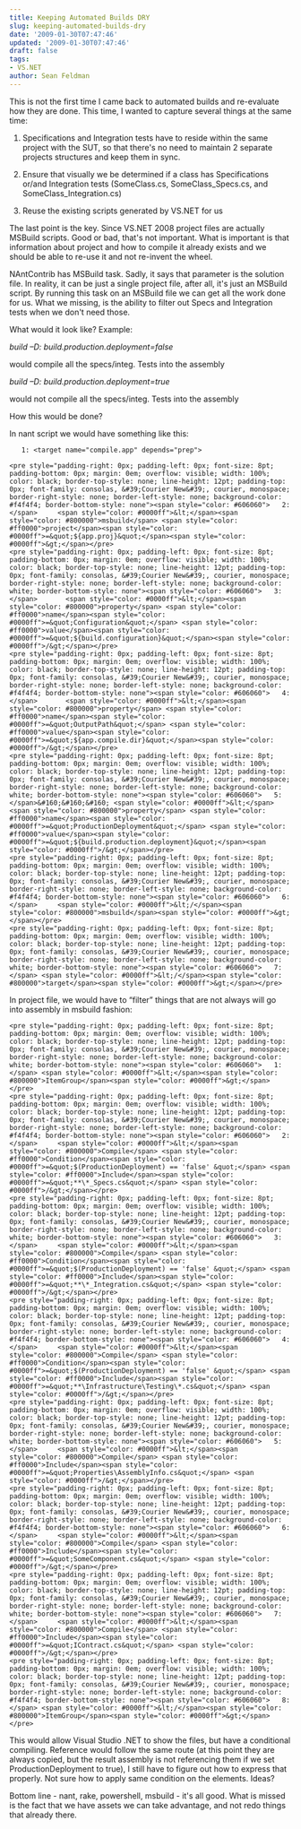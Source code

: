 ```yaml
---
title: Keeping Automated Builds DRY
slug: keeping-automated-builds-dry
date: '2009-01-30T07:47:46'
updated: '2009-01-30T07:47:46'
draft: false
tags:
- VS.NET
author: Sean Feldman
---
```



This is not the first time I came back to automated builds and re-evaluate how they are done. This time, I wanted to capture several things at the same time:

1. Specifications and Integration tests have to reside within the same project with the SUT, so that there's no need to maintain 2 separate projects structures and keep them in sync.

2. Ensure that visually we be determined if a class has Specifications or/and Integration tests (SomeClass.cs, SomeClass\_Specs.cs, and SomeClass\_Integration.cs)

3. Reuse the existing scripts generated by VS.NET for us

The last point is the key. Since VS.NET 2008 project files are actually MSBuild scripts. Good or bad, that's not important. What is important is that information about project and how to compile it already exists and we should be able to re-use it and not re-invent the wheel.

NAntContrib has MSBuild task. Sadly, it says that parameter is the solution file. In reality, it can be just a single project file, after all, it's just an MSBuild script. By running this task on an MSBuild file we can get all the work done for us. What we missing, is the ability to filter out Specs and Integration tests when we don't need those.

What would it look like? Example:

*build –D: build.production.deployment=false* 

would compile all the specs/integ. Tests into the assembly

*build –D: build.production.deployment=true*

would not compile all the specs/integ. Tests into the assembly

How this would be done?

In nant script we would have something like this:

 
```
   1: <target name="compile.app" depends="prep">
```
```
<pre style="padding-right: 0px; padding-left: 0px; font-size: 8pt; padding-bottom: 0px; margin: 0em; overflow: visible; width: 100%; color: black; border-top-style: none; line-height: 12pt; padding-top: 0px; font-family: consolas, &#39;Courier New&#39;, courier, monospace; border-right-style: none; border-left-style: none; background-color: #f4f4f4; border-bottom-style: none"><span style="color: #606060">   2:</span>     <span style="color: #0000ff">&lt;</span><span style="color: #800000">msbuild</span> <span style="color: #ff0000">project</span><span style="color: #0000ff">=&quot;${app.proj}&quot;</span><span style="color: #0000ff">&gt;</span></pre>
<pre style="padding-right: 0px; padding-left: 0px; font-size: 8pt; padding-bottom: 0px; margin: 0em; overflow: visible; width: 100%; color: black; border-top-style: none; line-height: 12pt; padding-top: 0px; font-family: consolas, &#39;Courier New&#39;, courier, monospace; border-right-style: none; border-left-style: none; background-color: white; border-bottom-style: none"><span style="color: #606060">   3:</span>       <span style="color: #0000ff">&lt;</span><span style="color: #800000">property</span> <span style="color: #ff0000">name</span><span style="color: #0000ff">=&quot;Configuration&quot;</span> <span style="color: #ff0000">value</span><span style="color: #0000ff">=&quot;${build.configuration}&quot;</span><span style="color: #0000ff">/&gt;</span></pre>
<pre style="padding-right: 0px; padding-left: 0px; font-size: 8pt; padding-bottom: 0px; margin: 0em; overflow: visible; width: 100%; color: black; border-top-style: none; line-height: 12pt; padding-top: 0px; font-family: consolas, &#39;Courier New&#39;, courier, monospace; border-right-style: none; border-left-style: none; background-color: #f4f4f4; border-bottom-style: none"><span style="color: #606060">   4:</span>       <span style="color: #0000ff">&lt;</span><span style="color: #800000">property</span> <span style="color: #ff0000">name</span><span style="color: #0000ff">=&quot;OutputPath&quot;</span> <span style="color: #ff0000">value</span><span style="color: #0000ff">=&quot;${app.compile.dir}&quot;</span><span style="color: #0000ff">/&gt;</span></pre>
<pre style="padding-right: 0px; padding-left: 0px; font-size: 8pt; padding-bottom: 0px; margin: 0em; overflow: visible; width: 100%; color: black; border-top-style: none; line-height: 12pt; padding-top: 0px; font-family: consolas, &#39;Courier New&#39;, courier, monospace; border-right-style: none; border-left-style: none; background-color: white; border-bottom-style: none"><span style="color: #606060">   5:</span>&#160;&#160;&#160; <span style="color: #0000ff">&lt;</span><span style="color: #800000">property</span> <span style="color: #ff0000">name</span><span style="color: #0000ff">=&quot;ProductionDeployment&quot;</span> <span style="color: #ff0000">value</span><span style="color: #0000ff">=&quot;${build.production.deployment}&quot;</span><span style="color: #0000ff">/&gt;</span></pre>
<pre style="padding-right: 0px; padding-left: 0px; font-size: 8pt; padding-bottom: 0px; margin: 0em; overflow: visible; width: 100%; color: black; border-top-style: none; line-height: 12pt; padding-top: 0px; font-family: consolas, &#39;Courier New&#39;, courier, monospace; border-right-style: none; border-left-style: none; background-color: #f4f4f4; border-bottom-style: none"><span style="color: #606060">   6:</span>     <span style="color: #0000ff">&lt;/</span><span style="color: #800000">msbuild</span><span style="color: #0000ff">&gt;</span></pre>
<pre style="padding-right: 0px; padding-left: 0px; font-size: 8pt; padding-bottom: 0px; margin: 0em; overflow: visible; width: 100%; color: black; border-top-style: none; line-height: 12pt; padding-top: 0px; font-family: consolas, &#39;Courier New&#39;, courier, monospace; border-right-style: none; border-left-style: none; background-color: white; border-bottom-style: none"><span style="color: #606060">   7:</span> <span style="color: #0000ff">&lt;/</span><span style="color: #800000">target</span><span style="color: #0000ff">&gt;</span></pre>
```

In project file, we would have to “filter” things that are not always will go into assembly in msbuild fashion:

```
<pre style="padding-right: 0px; padding-left: 0px; font-size: 8pt; padding-bottom: 0px; margin: 0em; overflow: visible; width: 100%; color: black; border-top-style: none; line-height: 12pt; padding-top: 0px; font-family: consolas, &#39;Courier New&#39;, courier, monospace; border-right-style: none; border-left-style: none; background-color: white; border-bottom-style: none"><span style="color: #606060">   1:</span> <span style="color: #0000ff">&lt;</span><span style="color: #800000">ItemGroup</span><span style="color: #0000ff">&gt;</span></pre>
<pre style="padding-right: 0px; padding-left: 0px; font-size: 8pt; padding-bottom: 0px; margin: 0em; overflow: visible; width: 100%; color: black; border-top-style: none; line-height: 12pt; padding-top: 0px; font-family: consolas, &#39;Courier New&#39;, courier, monospace; border-right-style: none; border-left-style: none; background-color: #f4f4f4; border-bottom-style: none"><span style="color: #606060">   2:</span>     <span style="color: #0000ff">&lt;</span><span style="color: #800000">Compile</span> <span style="color: #ff0000">Condition</span><span style="color: #0000ff">=&quot;$(ProductionDeployment) == 'false' &quot;</span> <span style="color: #ff0000">Include</span><span style="color: #0000ff">=&quot;**\*_Specs.cs&quot;</span> <span style="color: #0000ff">/&gt;</span></pre>
<pre style="padding-right: 0px; padding-left: 0px; font-size: 8pt; padding-bottom: 0px; margin: 0em; overflow: visible; width: 100%; color: black; border-top-style: none; line-height: 12pt; padding-top: 0px; font-family: consolas, &#39;Courier New&#39;, courier, monospace; border-right-style: none; border-left-style: none; background-color: white; border-bottom-style: none"><span style="color: #606060">   3:</span>     <span style="color: #0000ff">&lt;</span><span style="color: #800000">Compile</span> <span style="color: #ff0000">Condition</span><span style="color: #0000ff">=&quot;$(ProductionDeployment) == 'false' &quot;</span> <span style="color: #ff0000">Include</span><span style="color: #0000ff">=&quot;**\*_Integration.cs&quot;</span> <span style="color: #0000ff">/&gt;</span></pre>
<pre style="padding-right: 0px; padding-left: 0px; font-size: 8pt; padding-bottom: 0px; margin: 0em; overflow: visible; width: 100%; color: black; border-top-style: none; line-height: 12pt; padding-top: 0px; font-family: consolas, &#39;Courier New&#39;, courier, monospace; border-right-style: none; border-left-style: none; background-color: #f4f4f4; border-bottom-style: none"><span style="color: #606060">   4:</span>     <span style="color: #0000ff">&lt;</span><span style="color: #800000">Compile</span> <span style="color: #ff0000">Condition</span><span style="color: #0000ff">=&quot;$(ProductionDeployment) == 'false' &quot;</span> <span style="color: #ff0000">Include</span><span style="color: #0000ff">=&quot;**\Infrastructure\Testing\*.cs&quot;</span> <span style="color: #0000ff">/&gt;</span></pre>
<pre style="padding-right: 0px; padding-left: 0px; font-size: 8pt; padding-bottom: 0px; margin: 0em; overflow: visible; width: 100%; color: black; border-top-style: none; line-height: 12pt; padding-top: 0px; font-family: consolas, &#39;Courier New&#39;, courier, monospace; border-right-style: none; border-left-style: none; background-color: white; border-bottom-style: none"><span style="color: #606060">   5:</span>     <span style="color: #0000ff">&lt;</span><span style="color: #800000">Compile</span> <span style="color: #ff0000">Include</span><span style="color: #0000ff">=&quot;Properties\AssemblyInfo.cs&quot;</span> <span style="color: #0000ff">/&gt;</span></pre>
<pre style="padding-right: 0px; padding-left: 0px; font-size: 8pt; padding-bottom: 0px; margin: 0em; overflow: visible; width: 100%; color: black; border-top-style: none; line-height: 12pt; padding-top: 0px; font-family: consolas, &#39;Courier New&#39;, courier, monospace; border-right-style: none; border-left-style: none; background-color: #f4f4f4; border-bottom-style: none"><span style="color: #606060">   6:</span>     <span style="color: #0000ff">&lt;</span><span style="color: #800000">Compile</span> <span style="color: #ff0000">Include</span><span style="color: #0000ff">=&quot;SomeComponent.cs&quot;</span> <span style="color: #0000ff">/&gt;</span></pre>
<pre style="padding-right: 0px; padding-left: 0px; font-size: 8pt; padding-bottom: 0px; margin: 0em; overflow: visible; width: 100%; color: black; border-top-style: none; line-height: 12pt; padding-top: 0px; font-family: consolas, &#39;Courier New&#39;, courier, monospace; border-right-style: none; border-left-style: none; background-color: white; border-bottom-style: none"><span style="color: #606060">   7:</span>     <span style="color: #0000ff">&lt;</span><span style="color: #800000">Compile</span> <span style="color: #ff0000">Include</span><span style="color: #0000ff">=&quot;IContract.cs&quot;</span> <span style="color: #0000ff">/&gt;</span></pre>
<pre style="padding-right: 0px; padding-left: 0px; font-size: 8pt; padding-bottom: 0px; margin: 0em; overflow: visible; width: 100%; color: black; border-top-style: none; line-height: 12pt; padding-top: 0px; font-family: consolas, &#39;Courier New&#39;, courier, monospace; border-right-style: none; border-left-style: none; background-color: #f4f4f4; border-bottom-style: none"><span style="color: #606060">   8:</span> <span style="color: #0000ff">&lt;/</span><span style="color: #800000">ItemGroup</span><span style="color: #0000ff">&gt;</span></pre>
```

This would allow Visual Studio .NET to show the files, but have a conditional compiling. Reference would follow the same route (at this point they are always copied, but the result assembly is not referencing them if we set ProductionDeployment to true), I still have to figure out how to express that properly. Not sure how to apply same condition on the <Reference> elements. Ideas?

Bottom line - nant, rake, powershell, msbuild - it's all good. What is missed is the fact that we have assets we can take advantage, and not redo things that already there.


